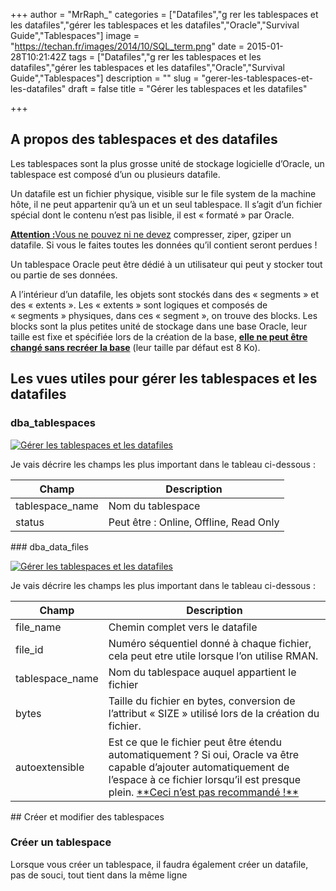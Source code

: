 +++
author = "MrRaph_"
categories = ["Datafiles","g rer les tablespaces et les datafiles","gérer les tablespaces et les datafiles","Oracle","Survival Guide","Tablespaces"]
image = "https://techan.fr/images/2014/10/SQL_term.png"
date = 2015-01-28T10:21:42Z
tags = ["Datafiles","g rer les tablespaces et les datafiles","gérer les tablespaces et les datafiles","Oracle","Survival Guide","Tablespaces"]
description = ""
slug = "gerer-les-tablespaces-et-les-datafiles"
draft = false
title = "Gérer les tablespaces et les datafiles"

+++



## A propos des tablespaces et des datafiles

Les tablespaces sont la plus grosse unité de stockage logicielle d’Oracle, un tablespace est composé d’un ou plusieurs datafile.

Un datafile est un fichier physique, visible sur le file system de la machine hôte, il ne peut appartenir qu’à un et un seul tablespace. Il s’agit d’un fichier spécial dont le contenu n’est pas lisible, il est « formaté » par Oracle.

**<span style="text-decoration: underline;">Attention :</span>**<span style="text-decoration: underline;">Vous ne pouvez ni ne devez</span> compresser, ziper, gziper un datafile. Si vous le faites toutes les données qu’il contient seront perdues !

Un tablespace Oracle peut être dédié à un utilisateur qui peut y stocker tout ou partie de ses données.

A l’intérieur d’un datafile, les objets sont stockés dans des « segments » et des « extents ». Les « extents » sont logiques et composés de « segments » physiques, dans ces « segment », on trouve des blocks. Les blocks sont la plus petites unité de stockage dans une base Oracle, leur taille est fixe et spécifiée lors de la création de la base, **<span style="text-decoration: underline;">elle ne peut être changé sans recréer la base</span>** (leur taille par défaut est 8 Ko).


## Les vues utiles pour gérer les tablespaces et les datafiles

### dba_tablespaces

[![Gérer les tablespaces et les datafiles](https://techan.fr/images/2015/01/tbs_dbf_1.png)](https://techan.fr/images/2015/01/tbs_dbf_1.png)

Je vais décrire les champs les plus important dans le tableau ci-dessous :

<div class="table-wrap" style="text-align: justify;"><table class="confluenceTable tablesorter"><thead><tr class="sortableHeader"><th class="confluenceTh sortableHeader" data-column="0"><div class="tablesorter-header-inner">Champ</div></th><th class="confluenceTh sortableHeader" data-column="1"><div class="tablesorter-header-inner">Description</div></th></tr></thead><tbody><tr><td class="confluenceTd">tablespace_name</td><td class="confluenceTd">Nom du tablespace</td></tr><tr><td class="confluenceTd">status</td><td class="confluenceTd">Peut être : Online, Offline, Read Only</td></tr></tbody></table></div>### dba_data_files

[![Gérer les tablespaces et les datafiles](https://techan.fr/images/2015/01/tbs_dbf_2.png)](https://techan.fr/images/2015/01/tbs_dbf_2.png)

Je vais décrire les champs les plus important dans le tableau ci-dessous :

<div class="table-wrap" style="text-align: justify;"><table class="confluenceTable tablesorter"><thead><tr class="sortableHeader"><th class="confluenceTh sortableHeader" data-column="0"><div class="tablesorter-header-inner">Champ</div></th><th class="confluenceTh sortableHeader" data-column="1"><div class="tablesorter-header-inner">Description</div></th></tr></thead><tbody><tr><td class="confluenceTd">file_name</td><td class="confluenceTd">Chemin complet vers le datafile</td></tr><tr><td class="confluenceTd">file_id</td><td class="confluenceTd">Numéro séquentiel donné à chaque fichier, cela peut etre utile lorsque l’on utilise RMAN.</td></tr><tr><td class="confluenceTd" colspan="1">tablespace_name</td><td class="confluenceTd" colspan="1">Nom du tablespace auquel appartient le fichier</td></tr><tr><td class="confluenceTd" colspan="1">bytes</td><td class="confluenceTd" colspan="1">Taille du fichier en bytes, conversion de l’attribut « SIZE » utilisé lors de la création du fichier.</td></tr><tr><td class="confluenceTd" colspan="1">autoextensible</td><td class="confluenceTd" colspan="1">Est ce que le fichier peut être étendu automatiquement ? Si oui, Oracle va être capable d’ajouter automatiquement de l’espace à ce fichier lorsqu’il est presque plein. <span style="text-decoration: underline;">**Ceci n’est pas recommandé !**</span></td></tr></tbody></table></div>
## Créer et modifier des tablespaces

### Créer un tablespace

Lorsque vous créer un tablespace, il faudra également créer un datafile, pas de souci, tout tient dans la même ligne 
